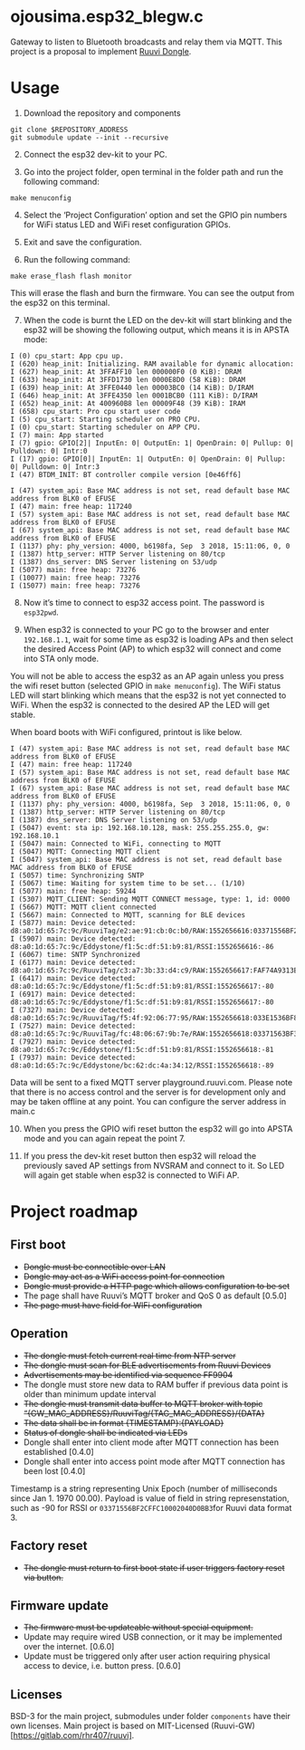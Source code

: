 # ojousima.esp32_blegw.c
Gateway to listen to Bluetooth broadcasts and relay them via MQTT.
This project is a proposal to implement [Ruuvi Dongle](https://f.ruuvi.com/t/new-project-ruuvi-dongle/3201). 

# Usage
1. Download the repository and components
```
git clone $REPOSITORY_ADDRESS
git submodule update --init --recursive
```

2. Connect the esp32 dev-kit to your PC.  

3. Go into the project folder, open terminal in the folder path and run the following command: 

```	
make menuconfig
```	

4. Select the ‘Project Configuration’ option and set the GPIO pin numbers for WiFi status LED and WiFi reset configuration GPIOs.

5. Exit and save the configuration.

6. Run the following command: 

```	
make erase_flash flash monitor
```

This will erase the flash and burn the firmware. You can see the output from the esp32 on this terminal.

7. When the code is burnt the LED on the dev-kit will start blinking and the esp32 will be showing the following output, which means it is in APSTA mode:

```
I (0) cpu_start: App cpu up.
I (620) heap_init: Initializing. RAM available for dynamic allocation:
I (627) heap_init: At 3FFAFF10 len 000000F0 (0 KiB): DRAM
I (633) heap_init: At 3FFD1730 len 0000E8D0 (58 KiB): DRAM
I (639) heap_init: At 3FFE0440 len 00003BC0 (14 KiB): D/IRAM
I (646) heap_init: At 3FFE4350 len 0001BCB0 (111 KiB): D/IRAM
I (652) heap_init: At 400960B8 len 00009F48 (39 KiB): IRAM
I (658) cpu_start: Pro cpu start user code
I (5) cpu_start: Starting scheduler on PRO CPU.
I (0) cpu_start: Starting scheduler on APP CPU.
I (7) main: App started
I (7) gpio: GPIO[2]| InputEn: 0| OutputEn: 1| OpenDrain: 0| Pullup: 0| Pulldown: 0| Intr:0 
I (17) gpio: GPIO[0]| InputEn: 1| OutputEn: 0| OpenDrain: 0| Pullup: 0| Pulldown: 0| Intr:3 
I (47) BTDM_INIT: BT controller compile version [0e46ff6]

I (47) system_api: Base MAC address is not set, read default base MAC address from BLK0 of EFUSE
I (47) main: free heap: 117240
I (57) system_api: Base MAC address is not set, read default base MAC address from BLK0 of EFUSE
I (67) system_api: Base MAC address is not set, read default base MAC address from BLK0 of EFUSE
I (1137) phy: phy_version: 4000, b6198fa, Sep  3 2018, 15:11:06, 0, 0
I (1387) http_server: HTTP Server listening on 80/tcp
I (1387) dns_server: DNS Server listening on 53/udp
I (5077) main: free heap: 73276
I (10077) main: free heap: 73276
I (15077) main: free heap: 73276
```

8. Now it’s time to connect to esp32 access point. The password is `esp32pwd`.

9. When esp32 is connected to your PC go to the browser and enter `192.168.1.1`, wait for some time as esp32 is loading APs and then select the desired Access Point (AP) to which esp32 will connect and come into STA only mode. 

You will not be able to access the esp32 as an AP again unless you press the wifi reset button (selected GPIO in `make menuconfig`). The WiFi status LED will start blinking which means that the esp32 is not yet connected to WiFi. When the esp32 is connected to the desired AP the LED will get stable.

When board boots with WiFi configured, printout is like below. 
```
I (47) system_api: Base MAC address is not set, read default base MAC address from BLK0 of EFUSE
I (47) main: free heap: 117240
I (57) system_api: Base MAC address is not set, read default base MAC address from BLK0 of EFUSE
I (67) system_api: Base MAC address is not set, read default base MAC address from BLK0 of EFUSE
I (1137) phy: phy_version: 4000, b6198fa, Sep  3 2018, 15:11:06, 0, 0
I (1387) http_server: HTTP Server listening on 80/tcp
I (1387) dns_server: DNS Server listening on 53/udp
I (5047) event: sta ip: 192.168.10.128, mask: 255.255.255.0, gw: 192.168.10.1
I (5047) main: Connected to WiFi, connecting to MQTT
I (5047) MQTT: Connecting MQTT client
I (5047) system_api: Base MAC address is not set, read default base MAC address from BLK0 of EFUSE
I (5057) time: Synchronizing SNTP
I (5067) time: Waiting for system time to be set... (1/10)
I (5077) main: free heap: 59244
I (5307) MQTT_CLIENT: Sending MQTT CONNECT message, type: 1, id: 0000
I (5667) MQTT: MQTT client connected
I (5667) main: Connected to MQTT, scanning for BLE devices
I (5877) main: Device detected: d8:a0:1d:65:7c:9c/RuuviTag/e2:ae:91:cb:0c:b0/RAW:1552656616:03371556BF2CFFC10002040D0BB3
I (5907) main: Device detected: d8:a0:1d:65:7c:9c/Eddystone/f1:5c:df:51:b9:81/RSSI:1552656616:-86
I (6067) time: SNTP Synchronized
I (6177) main: Device detected: d8:a0:1d:65:7c:9c/RuuviTag/c3:a7:3b:33:d4:c9/RAW:1552656617:FAF74A9313EF81FC35BC386B5758684EBAC3A7
I (6417) main: Device detected: d8:a0:1d:65:7c:9c/Eddystone/f1:5c:df:51:b9:81/RSSI:1552656617:-80
I (6917) main: Device detected: d8:a0:1d:65:7c:9c/Eddystone/f1:5c:df:51:b9:81/RSSI:1552656617:-80
I (7327) main: Device detected: d8:a0:1d:65:7c:9c/RuuviTag/f5:4f:92:06:77:95/RAW:1552656618:033E1536BF82005703EFFF620BEF
I (7527) main: Device detected: d8:a0:1d:65:7c:9c/RuuviTag/fc:48:06:67:9b:7e/RAW:1552656618:03371563BF360078FF24FBF80BA1
I (7927) main: Device detected: d8:a0:1d:65:7c:9c/Eddystone/f1:5c:df:51:b9:81/RSSI:1552656618:-81
I (7937) main: Device detected: d8:a0:1d:65:7c:9c/Eddystone/bc:62:dc:4a:34:12/RSSI:1552656618:-89
```

Data will be sent to a fixed MQTT server playground.ruuvi.com. Please note that there is no access control and
the server is for development only and may be taken offline at any point. You can configure the server address
in main.c

10. When you press the GPIO wifi reset button the esp32 will go into APSTA mode and you can again repeat the point 7.

11. If you press the dev-kit reset button then esp32 will reload the previously saved AP settings from NVSRAM and connect to it. So LED will again get stable when esp32 is connected to WiFi AP.

# Project roadmap
## First boot

 * ~~Dongle must be connectible over LAN~~
 * ~~Dongle may act as a WiFi access point for connection~~
 * ~~Dongle must provide a HTTP page which allows configuration to be set~~
 * The page shall have Ruuvi’s MQTT broker and QoS 0 as default [0.5.0]
 * ~~The page must have field for WIFi configuration~~

## Operation
 * ~~The dongle must fetch current real time from NTP server~~
 * ~~The dongle must scan for BLE advertisements from Ruuvi Devices~~
 * ~~Advertisements may be identified via sequence FF9904~~
 * The dongle must store new data to RAM buffer if previous data point is older than minimum update interval
 * ~~The dongle must transmit data buffer to MQTT broker with topic “{GW_MAC_ADDRESS}/RuuviTag/{TAG_MAC_ADDRESS}/{DATA}~~
 * ~~The data shall be in format {TIMESTAMP}:{PAYLOAD}~~
 * ~~Status of dongle shall be indicated via LEDs~~
 * Dongle shall enter into client mode after MQTT connection has been established [0.4.0]
 * Dongle shall enter into access point mode after MQTT connection has been lost [0.4.0]

 Timestamp is a string representing Unix Epoch (number of milliseconds since Jan 1. 1970 00.00).
 Payload is value of field in string represenstation, such as -90 for RSSI or `03371556BF2CFFC10002040D0BB3`for Ruuvi data format 3.

## Factory reset
 * ~~The dongle must return to first boot state if user triggers factory reset via button.~~

## Firmware update
 * ~~The firmware must be updateable without special equipment.~~
 * Update may require wired USB connection, or it may be implemented over the internet. [0.6.0]
 * Update must be triggered only after user action requiring physical access to device, i.e. button press. [0.6.0]

## Licenses
 BSD-3 for the main project, submodules under folder `components` have their own licenses. 
 Main project is based on MIT-Licensed (Ruuvi-GW)[https://gitlab.com/rhr407/ruuvi].